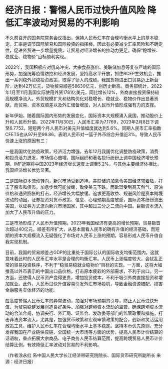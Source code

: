 # 经济日报：警惕人民币过快升值风险 降低汇率波动对贸易的不利影响

不久前召开的国务院常务会议指出，保持人民币汇率在合理均衡水平上的基本稳定。汇率是调节国际贸易和国际投资的指挥棒，因此有必要减少汇率风险和不确定性，促进外贸进一步增量提质，让贸易对经济增长的拉动力更足，确保“稳增长、稳就业、稳物价”目标顺利实现。

2022年，我国积极应对俄乌冲突、大宗食品涨价、美联储加息等复杂严峻的国际形势，加强统筹疫情防控和经济发展，坚持高水平开放，抓住RCEP生效机会，推出一系列稳外贸稳投资政策，取得了骄人的成绩。我国货物进出口贸易迈上新台阶，达到42万亿元，货物贸易顺差58630亿元，创历史新高。商务部统计，2022年1月至11月我国实际使用外资1781亿美元，同比增长12%，外商直接投资保持较高规模净流入。外贸规模扩大和结构优化对稳增长、稳就业、稳物价作出显著贡献，而贸易、资本双顺差以及外汇储备增加，对人民币升值形成强有力的支撑。

新年伊始，随着国际国内形势的发展变化，国际资本大规模涌入我国，推动股价上升和人民币升值。2022年11月30日，人民币汇率为7.1769，2023年2月8日下调至6.7752，短短两个月人民币对美元升值幅度就达到5.6%。同期人民币汇率指数CFETS也从97升至99.86，表明人民币对一篮子外币综合升值近3%。导致人民币快速上涨的原因有三：

一是我国优化防疫政策，经济活力增强。去年12月我国优化调整防疫政策，消费和投资活力迸发，市场信心倍增。国际组织和著名投行纷纷上调中国经济增长预期，IMF近期将中国2023年经济增长速度上调至5.2%，与其他主要经济体相比，我国经济增长优势显著。

二是国际资本流动转向，新兴市场受到追捧。美联储的加息令美国经济软着陆，打击了股市和债市，加息步伐可能放缓，致使美元下跌。而欧盟受到高天然气、原油价格和通货膨胀的打击，经济增长大幅放缓。追求更高收益、规避风险是资本跨境流动的动因，证券投资对货币政策、信息、心理预期高度敏感，国际资本纷纷流出美国，以证券方式流向新兴市场国家，其中超过三分之二流向中国。巨额资本流入加大了人民币升值的压力。

三是市场形成了人民币升值预期。2023年我国经济有更高的增长预期，贸易额首次超过40亿元，顺差有所扩大，从基本面看人民币的确有升值的经济基础，而短期的资本大规模流入无疑强化了市场对人民币上涨的预期，容易形成人民币升值自我实现机制。

目前，我国的贸易顺差占GDP的比重处于国际公认的国际收支均衡范围内，这就意味着此时的人民币汇率水平是合理的均衡汇率。人民币上涨幅度较大，会扰乱正常的贸易投资秩序，不利于“稳贸易稳就业稳物价”目标的实现。一方面，这将大幅推高以外币表示的中国出口品价格，打击原本疲软的外部需求，不利于出口。另一方面，还使得人民币资产变得更贵，增加投资成本，不利于吸引外商直接投资和增加就业。此外，人民币过快升值容易引发外汇市场投机，导致金融资源错配，损害金融服务实体经济的功能。

应高度警惕人民币汇率的异常波动，加强对市场预期的引导，防止人民币过快升值，为贸易稳健发展创造良好条件。加强对跨境资本流动的监管，确保跨境资本流动的合法合规，协调央行、外汇局、证监会、发改委等部门的监管政策和措施，打击非法资本流入。尤其是，加强货币政策和宏观审慎政策的配合，创新和灵活运用政策工具，维护人民币汇率在合理均衡水平上基本稳定。坚持本币优先原则，充分发挥我国在产业链供应链、全国统一大市场等方面的优势，提高人民币计价结算的话语权，重点拓展大宗商品、电子商务人民币结算范围，提高跨境贸易人民币计价结算比例，有效降低汇率波动对贸易的不利影响。

（作者涂永红 系中国人民大学长江经济带研究院院长、国际货币研究所副所长 来源：经济日报）

